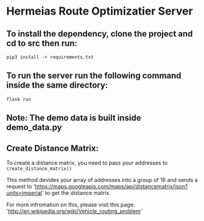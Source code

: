 # Hermeias Route Optimizatier Server

## To install the dependency, clone the project and cd to src then run:

`pip3 install -r requirements.txt `

## To run the server run the following command inside the same directory:

`flask run`

## Note: The demo data is built inside demo_data.py

## Create Distance Matrix:

To create a distance matrix, you need to pass your addresses to
`create_distance_matrix()`

This method devides your array of addresses into a group of 16 and sends a request to 'https://maps.googleapis.com/maps/api/distancematrix/json?units=imperial' to get the distance matrix.

For more infromation on this, please visit this page: 'http://en.wikipedia.org/wiki/Vehicle_routing_problem'
